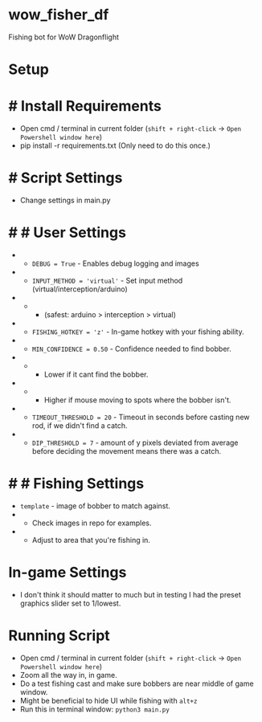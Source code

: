 # wow_fisher_df
Fishing bot for WoW Dragonflight


# Setup
# # Install Requirements
* Open cmd / terminal in current folder (`shift + right-click` -> `Open Powershell window here`)
* pip install -r requirements.txt (Only need to do this once.)

# # Script Settings
* Change settings in main.py
# # # User Settings
* * `DEBUG = True` - Enables debug logging and images
* * `INPUT_METHOD = 'virtual'` - Set input method (virtual/interception/arduino) 
* * * (safest: arduino > interception > virtual)
* * `FISHING_HOTKEY = 'z'` - In-game hotkey with your fishing ability.
* * `MIN_CONFIDENCE = 0.50` - Confidence needed to find bobber. 
* * * Lower if it cant find the bobber.
* * * Higher if mouse moving to spots where the bobber isn't.
* * `TIMEOUT_THRESHOLD = 20`  - Timeout in seconds before casting new rod, if we didn't find a catch.
* * `DIP_THRESHOLD = 7`  - amount of y pixels deviated from average before deciding the movement means there was a catch.
# # # Fishing Settings
* `template` - image of bobber to match against. 
* * Check images in repo for examples.
* * Adjust to area that you're fishing in.

# In-game Settings
* I don't think it should matter to much but in testing I had the preset graphics slider set to 1/lowest.


# Running Script
* Open cmd / terminal in current folder (`shift + right-click` -> `Open Powershell window here`)
* Zoom all the way in, in game.
* Do a test fishing cast and make sure bobbers are near middle of game window.
* Might be beneficial to hide UI while fishing with `alt+z`
* Run this in terminal window: `python3 main.py`